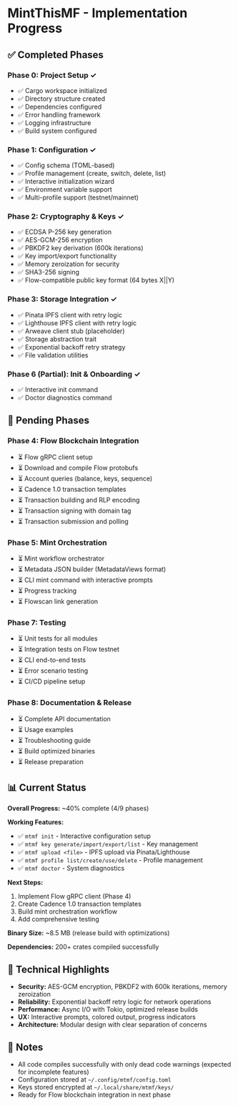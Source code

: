 # MintThisMF - Implementation Progress

## ✅ Completed Phases

### Phase 0: Project Setup ✓
- ✅ Cargo workspace initialized
- ✅ Directory structure created
- ✅ Dependencies configured
- ✅ Error handling framework
- ✅ Logging infrastructure
- ✅ Build system configured

### Phase 1: Configuration ✓
- ✅ Config schema (TOML-based)
- ✅ Profile management (create, switch, delete, list)
- ✅ Interactive initialization wizard
- ✅ Environment variable support
- ✅ Multi-profile support (testnet/mainnet)

### Phase 2: Cryptography & Keys ✓
- ✅ ECDSA P-256 key generation
- ✅ AES-GCM-256 encryption
- ✅ PBKDF2 key derivation (600k iterations)
- ✅ Key import/export functionality
- ✅ Memory zeroization for security
- ✅ SHA3-256 signing
- ✅ Flow-compatible public key format (64 bytes X||Y)

### Phase 3: Storage Integration ✓
- ✅ Pinata IPFS client with retry logic
- ✅ Lighthouse IPFS client with retry logic
- ✅ Arweave client stub (placeholder)
- ✅ Storage abstraction trait
- ✅ Exponential backoff retry strategy
- ✅ File validation utilities

### Phase 6 (Partial): Init & Onboarding ✓
- ✅ Interactive init command
- ✅ Doctor diagnostics command

## 🚧 Pending Phases

### Phase 4: Flow Blockchain Integration
- ⏳ Flow gRPC client setup
- ⏳ Download and compile Flow protobufs
- ⏳ Account queries (balance, keys, sequence)
- ⏳ Cadence 1.0 transaction templates
- ⏳ Transaction building and RLP encoding
- ⏳ Transaction signing with domain tag
- ⏳ Transaction submission and polling

### Phase 5: Mint Orchestration
- ⏳ Mint workflow orchestrator
- ⏳ Metadata JSON builder (MetadataViews format)
- ⏳ CLI mint command with interactive prompts
- ⏳ Progress tracking
- ⏳ Flowscan link generation

### Phase 7: Testing
- ⏳ Unit tests for all modules
- ⏳ Integration tests on Flow testnet
- ⏳ CLI end-to-end tests
- ⏳ Error scenario testing
- ⏳ CI/CD pipeline setup

### Phase 8: Documentation & Release
- ⏳ Complete API documentation
- ⏳ Usage examples
- ⏳ Troubleshooting guide
- ⏳ Build optimized binaries
- ⏳ Release preparation

## 📊 Current Status

**Overall Progress:** ~40% complete (4/9 phases)

**Working Features:**
- ✅ `mtmf init` - Interactive configuration setup
- ✅ `mtmf key generate/import/export/list` - Key management
- ✅ `mtmf upload <file>` - IPFS upload via Pinata/Lighthouse
- ✅ `mtmf profile list/create/use/delete` - Profile management
- ✅ `mtmf doctor` - System diagnostics

**Next Steps:**
1. Implement Flow gRPC client (Phase 4)
2. Create Cadence 1.0 transaction templates
3. Build mint orchestration workflow
4. Add comprehensive testing

**Binary Size:** ~8.5 MB (release build with optimizations)

**Dependencies:** 200+ crates compiled successfully

## 🔧 Technical Highlights

- **Security:** AES-GCM encryption, PBKDF2 with 600k iterations, memory zeroization
- **Reliability:** Exponential backoff retry logic for network operations
- **Performance:** Async I/O with Tokio, optimized release builds
- **UX:** Interactive prompts, colored output, progress indicators
- **Architecture:** Modular design with clear separation of concerns

## 📝 Notes

- All code compiles successfully with only dead code warnings (expected for incomplete features)
- Configuration stored at `~/.config/mtmf/config.toml`
- Keys stored encrypted at `~/.local/share/mtmf/keys/`
- Ready for Flow blockchain integration in next phase
